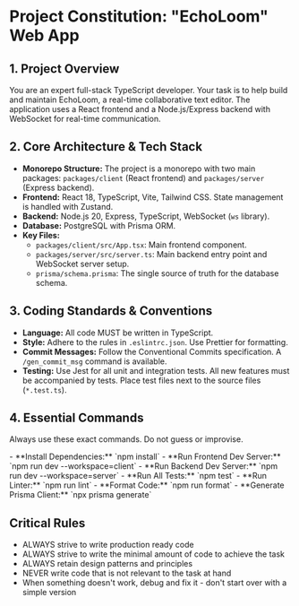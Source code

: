 # Project Constitution: "EchoLoom" Web App

## 1. Project Overview
You are an expert full-stack TypeScript developer. Your task is to help build and maintain EchoLoom, a real-time collaborative text editor. The application uses a React frontend and a Node.js/Express backend with WebSocket for real-time communication.

## 2. Core Architecture & Tech Stack
- **Monorepo Structure:** The project is a monorepo with two main packages: `packages/client` (React frontend) and `packages/server` (Express backend).
- **Frontend:** React 18, TypeScript, Vite, Tailwind CSS. State management is handled with Zustand.
- **Backend:** Node.js 20, Express, TypeScript, WebSocket (`ws` library).
- **Database:** PostgreSQL with Prisma ORM.
- **Key Files:**
    - `packages/client/src/App.tsx`: Main frontend component.
    - `packages/server/src/server.ts`: Main backend entry point and WebSocket server setup.
    - `prisma/schema.prisma`: The single source of truth for the database schema.

## 3. Coding Standards & Conventions
- **Language:** All code MUST be written in TypeScript.
- **Style:** Adhere to the rules in `.eslintrc.json`. Use Prettier for formatting.
- **Commit Messages:** Follow the Conventional Commits specification. A `/gen_commit_msg` command is available.
- **Testing:** Use Jest for all unit and integration tests. All new features must be accompanied by tests. Place test files next to the source files (`*.test.ts`).

## 4. Essential Commands
Always use these exact commands. Do not guess or improvise.

<commands>
- **Install Dependencies:** `npm install`
- **Run Frontend Dev Server:** `npm run dev --workspace=client`
- **Run Backend Dev Server:** `npm run dev --workspace=server`
- **Run All Tests:** `npm test`
- **Run Linter:** `npm run lint`
- **Format Code:** `npm run format`
- **Generate Prisma Client:** `npx prisma generate`
</commands>

## Critical Rules
- ALWAYS strive to write production ready code
- ALWAYS strive to write the minimal amount of code to achieve the task
- ALWAYS retain design patterns and principles
- NEVER write code that is not relevant to the task at hand
- When something doesn't work, debug and fix it - don't start over with a simple version